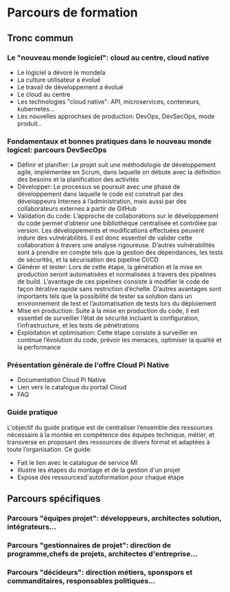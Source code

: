 # Parcours de formation


## Tronc commun
### Le "nouveau monde logiciel": cloud au centre, cloud native
- Le logiciel a dévoré le mondela 
- La culture utilisateur a évolué
- Le travail de développement a évolué 
- Le cloud au centre
- Les technologies "cloud native": API, microservices, conteneurs, kubernetes... 
- Les nouvelles approchses de production: DevOps, DevSecOps, mode produit..


### Fondamentaux et bonnes pratiques dans le nouveau monde logicel: parcours DevSecOps
- Définir et planifier: Le projet suit une méthodologie de développement agile, implémentée en Scrum, dans laquelle on débute avec la
définition des besoins et la planification des activités
- Développer: Le processus se poursuit avec une phase de développement dans laquelle le code est construit par des développeurs internes à l’administration,
mais aussi par des collaborateurs externes à partir de GitHub
- Validation du code: L’approche de collaborations sur le développement du code permet d’obtenir une bibliothèque centralisée et contrôlée par version. Les
développements et modifications effectuées peuvent indure des vulnérabilités. Il est donc essentiel de valider cette collaboration à travers une analyse rigoureuse. D’autres vulnérabilités sont à prendre en compte tels que la gestion des dépendances, les tests de sécurités, et la sécurisation des pipeline CI/CD
- Générer et tester: Lors de cette étape, la génération et la mise en production seront automatisées et normalisées à travers des pipelines de build. L’avantage de ces pipelines consiste à modifier le code de façon itérative rapide sans restriction d’échelle. D’autres avantages sont importants tels que la
possibilité de tester sa solution dans un environnement de test et l’automatisation de tests lors du déploiement
- Mise en production: Suite à la mise en production du code, il est essentiel de surveiller l’état de sécurité incluant la configuration, l’infrastructure, et les tests de pénétrations
- Exploitation et optimisation: Cette étape consiste à surveiller en continue l’évolution du code, prévoir les menaces, optimiser la qualité et la performance

### Présentation générale de l'offre Cloud Pi Native
- Documentation Cloud Pi Native
- Lien vers le catalogue du portail Cloud
- FAQ

### Guide pratique
L'objectif du guide pratique est de centraliser l’ensemble des ressources nécessaire à la montée en compétence des équipes technique, métier, et transverse en proposant des ressources de divers format et adaptées à toute l’organisation. Ce guide: 
- Fait le lien avec le catalogue de service MI
- Illustre les étapes du montage et de la gestion d'un projet
- Expose des ressourcesd'autoformation pour chaque étape



## Parcours spécifiques
### Parcours "équipes projet": développeurs, architectes solution, intégrateurs...
### Parcours "gestionnaires de projet": direction de programme,chefs de projets, architectes d'entreprise...
### Parcours "décideurs": direction métiers, sponspors et commanditaires, responsables politiques...

